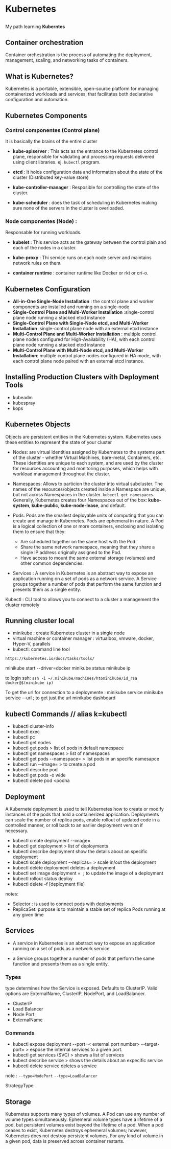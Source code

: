 # Kubernetes
##
 My path learning  **Kuberntes**


## Container orchestration

Container orchestration is the process of automating the deployment, management, scaling, and networking tasks of containers.


## What is Kubernetes?

Kubernetes is a portable, extensible, open-source platform for managing containerized workloads and services, that facilitates both declarative configuration and automation. 


## Kubernetes Components 

### **Control componentes** (Control plane)
  It is basically the brains of the entire cluster

- **kube-apiserver** : This acts as the entrance to the Kubernetes control plane, responsible for validating and processing requests delivered using client libraries. ej. `kubectl` program. 

- **etcd** : It holds configuration data and information about the state of the cluster (Distributed key-value store)

- **kube-controller-manager** : Resposible for controlling the state of the cluster.

- **kube-scheduler** : does the task of scheduling in Kubernetes making sure none of the servers in the cluster is overloaded. 


### **Node componentes**  (Node) : 
Responsable for running workloads.
- **kubelet** : This service acts as the gateway between the control plain and each of the nodes in a cluster.

- **kube-proxy** : Thi service runs on each node server and maintains network rules on them.

- **container runtime** : container runtime like Docker or rkt or cri-o.


## Kubernetes Configuration

- **All-in-One Single-Node Installation** : the control plane and worker components are installed and running on a single-node
- **Single-Control Plane and Multi-Worker Installation** :single-control plane node running a stacked etcd instance
- **Single-Control Plane with Single-Node etcd, and Multi-Worker Installation** :single-control plane node with an external etcd instance  
- **Multi-Control Plane and Multi-Worker Installation** :  multiple control plane nodes configured for High-Availability (HA), with each control plane node running a stacked etcd instance
- **Multi-Control Plane with Multi-Node etcd, and Multi-Worker Installation**: multiple control plane nodes configured in HA mode, with each control plane node paired with an external etcd instance.

## Installing Production Clusters with Deployment Tools 

- kubeadm
- kubespray 
- kops

## Kubernetes Objects 

Objects are persistent entities in the Kubernetes system. Kubernetes uses these entities to represent the state of your cluster

- Nodes: are virtual identities assigned by Kubernetes to the systems part of the cluster - whether Virtual Machines, bare-metal, Containers, etc. These identities are    unique to each system, and are used by the cluster for resources accounting and monitoring purposes, which helps with workload management throughout the cluster. 

- Namespaces: Allows to particion the cluster into virtual subcluster. The names of the resources/objects created inside a Namespace are unique, but not across Namespaces in the cluster. `kubectl get namespaces`. Generally, Kubernetes creates four Namespaces out of the box: **kube-system**, **kube-public**, **kube-node-lease**, and default.


- Pods: Pods are the smallest deployable units of computing that you can create and manage in Kubernetes. Pods are ephemeral in nature. A Pod is a logical collection of one or more containers, enclosing and isolating them to ensure that they:

  - Are scheduled together on the same host with the Pod.
  - Share the same network namespace, meaning that they share a single IP address originally assigned to the Pod.
  - Have access to mount the same external storage (volumes) and other common dependencies.

- Services : A service in Kubernetes is an abstract way to expose an application running on a set of pods as a network service. A Service groups together a number of pods that perform the same function and presents them as a single entity.



Kubectl  : CLI tool to allows you to connect to a cluster a management the cluster remotely



## Running cluster local 

 - minikube : create Kubernetes cluster in a single node
 - virtual machine or container manager : virtualbox, vmware, docker, Hyper-V, parallels
 - kubectl: command line tool
```
https://kubernetes.io/docs/tasks/tools/ 
```
 minikube start --driver=docker
 minikube status
 minikube ip  
 
 to login ssh:
 `ssh -i ~/.minikube/machines/htominikube/id_rsa docker@$(minikube ip)`

To get the url for connection to a deploymente :
minikube service <service name> 
minikube service <service name> --url ; to get just the url 
minikube dashboard


## kubectl Commands  // alias k=kubectl
- kubectl cluster-info
- kubectl exec
- kubectl pc 
- kubectl get nodes
- kubectl get pods > list of pods in default namespace
- kubectl get namespaces  > list of namespaces
- kubectl get pods --namespace=<namespace> > list pods in an specific namesapce
- kubectl run <name of the pod> --image=<name of the image> > to create a pod
- kubectl describe pod <podname> 
- kubectl get pods -o wide
- kubectl delete pod <podna
## Deployment

A Kubernete deployment is used to tell Kubernetes how to create or modify instances of the pods that hold a containerized application. Deployments can scale the number of replica pods, enable rollout of updated code in a controlled manner, or roll back to an earlier deployment version if necessary.


- kubectl create deployment <deployment name> --image=<image name>
- kubectl get deployment  > list of deployments
- kubectl describe deployment <name of the deployment> show the details about an specific deployment
- kubectl scale deployment <deployment name> --replicas=<number of replicas>  > scale in/out the deployment 
- kubectl delete deployment <deployment name> deletes a deployment 
- kubectl set image deployment <deployment name> <pods name> = <image> ; to update the image of a deployment 
- kubectl rollout status deploy <deployment name> 
- kubectl delete -f [deployment file]

notes:  
- Selector : is used to connect pods with deployments 
- ReplicaSet: purpose is to maintain a stable set of replica Pods running at any given time

## Services

- A service in Kubernetes is an abstract way to expose an application running on a set of pods as a network service 

- a Service groups together a number of pods that perform the same function and presents them as a single entity.  

### Types 
type determines how the Service is exposed. Defaults to ClusterIP. Valid options are ExternalName, ClusterIP, NodePort, and LoadBalancer.

- ClusterIP
- Load Balancer 
- Node Port
- ExternalName

### Commands 

- kubectl expose deployment <deployment name> --port=< external port number> --target-port=<internal port number>  > espose the internal services to a given port.
- kubectl get services (SVC)  > shows a list of services 
- kubect describe service <service name>  > shows the details about an expecific service 
- kubectl delete service <service name> deletes a service  

note : 
`--type=NodePort` 
`--type=LoadBalancer` 

StrategyType
## Storage 


Kubernetes supports many types of volumes. A Pod can use any number of volume types simultaneously. Ephemeral volume types have a lifetime of a pod, but persistent volumes exist beyond the lifetime of a pod. When a pod ceases to exist, Kubernetes destroys ephemeral volumes; however, Kubernetes does not destroy persistent volumes. For any kind of volume in a given pod, data is preserved across container restarts.

